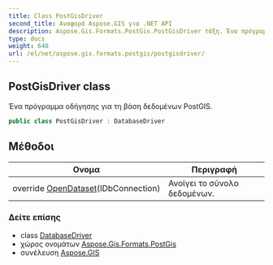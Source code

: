 ```yaml
---
title: Class PostGisDriver
second_title: Αναφορά Aspose.GIS για .NET API
description: Aspose.Gis.Formats.PostGis.PostGisDriver τάξη. Ένα πρόγραμμα οδήγησης για τη βάση δεδομένων PostGIS.
type: docs
weight: 640
url: /el/net/aspose.gis.formats.postgis/postgisdriver/
---
```

## PostGisDriver class

Ένα πρόγραμμα οδήγησης για τη βάση δεδομένων PostGIS.

```csharp
public class PostGisDriver : DatabaseDriver
```

## Μέθοδοι

| Ονομα | Περιγραφή |
| --- | --- |
| override [OpenDataset](../../aspose.gis.formats.postgis/postgisdriver/opendataset/)(IDbConnection) | Ανοίγει το σύνολο δεδομένων. |

### Δείτε επίσης

* class [DatabaseDriver](../../aspose.gis/databasedriver/)
* χώρος ονομάτων [Aspose.Gis.Formats.PostGis](../../aspose.gis.formats.postgis/)
* συνέλευση [Aspose.GIS](../../)


